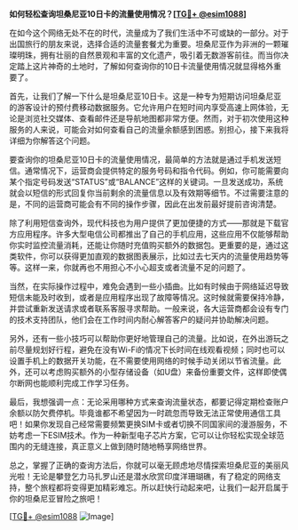 **如何轻松查询坦桑尼亚10日卡的流量使用情况？[[TG💪+ @esim1088](https://t.me/s/esim1088)]**

在如今这个网络无处不在的时代，流量成为了我们生活中不可或缺的一部分。对于出国旅行的朋友来说，选择合适的流量套餐尤为重要。坦桑尼亚作为非洲的一颗璀璨明珠，拥有壮丽的自然景观和丰富的文化遗产，吸引着无数游客前往。而当你决定踏上这片神奇的土地时，了解如何查询你的10日卡流量使用情况就显得格外重要了。

首先，让我们了解一下什么是坦桑尼亚10日卡。这是一种专为短期访问坦桑尼亚的游客设计的预付费移动数据服务。它允许用户在短时间内享受高速上网体验，无论是浏览社交媒体、查看邮件还是导航地图都非常方便。然而，对于初次使用这种服务的人来说，可能会对如何查看自己的流量余额感到困惑。别担心，接下来我将详细为你解答这个问题。

要查询你的坦桑尼亚10日卡的流量使用情况，最简单的方法就是通过手机发送短信。通常情况下，运营商会提供特定的服务号码和指令代码。例如，你可能需要向某个指定号码发送“STATUS”或“BALANCE”这样的关键词。一旦发送成功，系统就会以短信的形式回复你当前剩余的流量信息以及有效期等细节。不过需要注意的是，不同的运营商可能会有不同的操作步骤，因此在出发前最好提前咨询清楚。

除了利用短信查询外，现代科技也为用户提供了更加便捷的方式——那就是下载官方应用程序。许多大型电信公司都推出了自己的手机应用，这些应用不仅能够帮助你实时监控流量消耗，还能让你随时充值购买额外的数据包。更重要的是，通过这类软件，你可以获得更加直观的数据图表展示，比如过去七天内的流量使用趋势等等。这样一来，你就再也不用担心不小心超支或者流量不足的问题了。

当然，在实际操作过程中，难免会遇到一些小插曲。比如有时候由于网络延迟导致短信未能及时收到，或者是应用程序出现了故障等情况。这时候就需要保持冷静，并尝试重新发送请求或者联系客服寻求帮助。一般来说，各大运营商都会设有专门的技术支持团队，他们会在工作时间内耐心解答客户的疑问并协助解决问题。

另外，还有一些小技巧可以帮助你更好地管理自己的流量。比如说，在外出游玩之前尽量规划好行程，避免在没有Wi-Fi的情况下长时间在线观看视频；同时也可以设置手机上的数据开关功能，在不需要使用网络的时候手动关闭以节省流量。此外，还可以考虑购买额外的小型存储设备（如U盘）来备份重要文件，这样即使偶尔断网也能顺利完成工作学习任务。

最后，我想强调一点：无论采用哪种方式来查询流量状态，都要记得定期检查账户余额以防欠费停机。毕竟谁都不希望因为一时疏忽而导致无法正常使用通信工具吧！如果你发现自己经常需要频繁更换SIM卡或者切换不同国家间的漫游服务，不妨考虑一下ESIM技术。作为一种新型电子芯片方案，它可以让你轻松实现全球范围内的无缝连接，真正意义上做到随时随地畅享网络世界。

总之，掌握了正确的查询方法后，你就可以毫无顾虑地尽情探索坦桑尼亚的美丽风光啦！无论是攀登乞力马扎罗山还是潜水欣赏印度洋珊瑚礁，有了稳定的网络支持，整个旅程都将变得更加精彩难忘。所以赶快行动起来吧，让我们一起开启属于你的坦桑尼亚冒险之旅吧！

[[TG💪+ @esim1088](https://t.me/s/esim1088) ![Image](https://i.postimg.cc/4NQfJmqS/Snipaste-2025-05-13-00-14-12.png)]